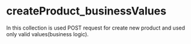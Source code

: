 # createProduct_businessValues
In this collection is used POST request for create new product and used only valid values(business logic).
